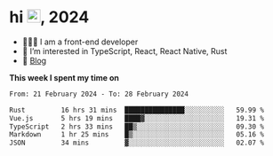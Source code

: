 <h1> hi <img src="https://raw.githubusercontent.com/blackcater/blackcater/main/images/Hi.gif" height="24" />, 2024 </h1>

- 🧑🏻‍💻 I am a front-end developer
- 👀 I’m interested in TypeScript, React, React Native, Rust
- 📝 [Blog](https://yixiaojiu-blog.netlify.app/)

**This week I spent my time on** 

<!--START_SECTION:waka-->

```txt
From: 21 February 2024 - To: 28 February 2024

Rust         16 hrs 31 mins  ███████████████░░░░░░░░░░   59.99 %
Vue.js       5 hrs 19 mins   ████▓░░░░░░░░░░░░░░░░░░░░   19.31 %
TypeScript   2 hrs 33 mins   ██▒░░░░░░░░░░░░░░░░░░░░░░   09.30 %
Markdown     1 hr 25 mins    █▒░░░░░░░░░░░░░░░░░░░░░░░   05.16 %
JSON         34 mins         ▓░░░░░░░░░░░░░░░░░░░░░░░░   02.07 %
```

<!--END_SECTION:waka-->
